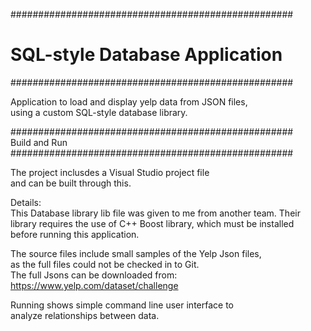###################################################  
# SQL-style Database Application  
###################################################  
  
Application to load and display yelp data from JSON files,  
using a custom SQL-style database library.  

###################################################  
Build and Run  
###################################################  
  
The project inclusdes a Visual Studio project file  
and can be built through this.

Details:  
This Database library lib file was given to me from another team. Their  
library requires the use of C++ Boost library, which must be installed  
before running this application.  

The source files include small samples of the Yelp Json files,  
as the full files could not be checked in to Git.  
The full Jsons can be downloaded from:  
https://www.yelp.com/dataset/challenge  

Running shows simple command line user interface to  
analyze relationships between data.
